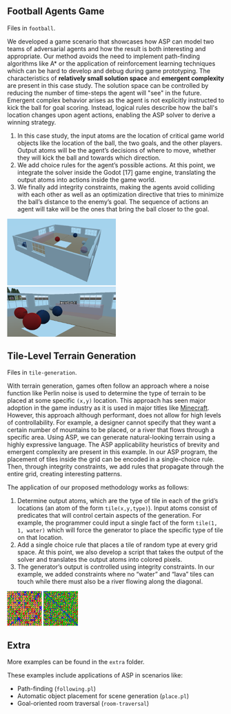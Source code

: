 ## Football Agents Game

Files in `football`.

We developed a game scenario that showcases how ASP can model two teams of
adversarial agents and how the result is both interesting and appropriate. Our
method avoids the need to implement path-finding algorithms like A* or the
application of reinforcement learning techniques which can be hard to develop
and debug during game prototyping. The characteristics of **relatively small
solution space** and **emergent complexity** are present in this case study.
The solution space can be controlled by reducing the number of time-steps the
agent will "see" in the future. Emergent complex behavior arises as the agent
is not explicitly instructed to kick the ball for goal scoring. Instead,
logical rules describe how the ball's location changes upon agent actions,
enabling the ASP solver to derive a winning strategy.

1. In this case study, the input atoms are the location of critical game world objects like the location of the ball,
the two goals, and the other players. Output atoms will be the agent’s decisions of where to move, whether
they will kick the ball and towards which direction.
2. We add choice rules for the agent’s possible actions. At this point, we integrate the solver inside the Godot [17]
game engine, translating the output atoms into actions inside the game world.
3. We finally add integrity constraints, making the agents avoid colliding with each other as well as an optimization
directive that tries to minimize the ball’s distance to the enemy’s goal. The sequence of actions an agent will
take will be the ones that bring the ball closer to the goal.

<div style="display: block; margin-left: auto; margin-right: auto;" >

<img title="A top-down screenshot of the football playing field." src=/assets/field.png width=50%>
<img title="The football players. The floating text above the agent indicates the agent's latest "thought", which is the action it will perform next." src=/assets/field_close_facts.png width=50%>

</div>

## Tile-Level Terrain Generation

Files in `tile-generation`.

With terrain generation, games often follow an approach where a noise function like Perlin noise is used to
determine the type of terrain to be placed at some specific `(x,y)` location. This approach has seen major adoption in
the game industry as it is used in major titles like [Minecraft](https://minecraft.fandom.com/wiki/Noise_generator). However, this approach although performant, does
not allow for high levels of controllability. For example, a designer cannot specify that they want a certain number of
mountains to be placed, or a river that flows through a specific area. Using ASP, we can generate natural-looking terrain
using a highly expressive language. The ASP applicability heuristics of brevity and emergent complexity are present
in this example. In our ASP program, the placement of tiles inside the grid can be encoded in a single-choice rule. Then,
through integrity constraints, we add rules that propagate through the entire grid, creating interesting patterns.

The application of our proposed methodology works as follows:

1. Determine output atoms, which are the type of tile in each of the grid’s locations (an atom of the form
`tile(x,y,type)`). Input atoms consist of predicates that will control certain aspects of the generation. For
example, the programmer could input a single fact of the form `tile(1, 1, water)` which will force the generator
to place the specific type of tile on that location.
2. Add a single choice rule that places a tile of random type at every grid space. At this point, we also develop a
script that takes the output of the solver and translates the output atoms into colored pixels.
3. The generator’s output is controlled using integrity constraints. In our example, we added constraints where no
“water” and “lava” tiles can touch while there must also be a river flowing along the diagonal.

<div style="display: block; margin-left: auto; margin-right: auto;" >

<img title="A generated map with no constraints encoded." src="/assets/no_constraints.png">
<img title="A generated map with a river flowing through it and no water and lava tiles touching (inside the same sub-grid)." src="/assets/all_constraints.png">

</div>

## Extra

More examples can be found in the `extra` folder. 

These examples include applications of ASP in scenarios like: 

- Path-finding (`following.pl`)
- Automatic object placement for scene generation (`place.pl`)
- Goal-oriented room traversal (`room-traversal`)
